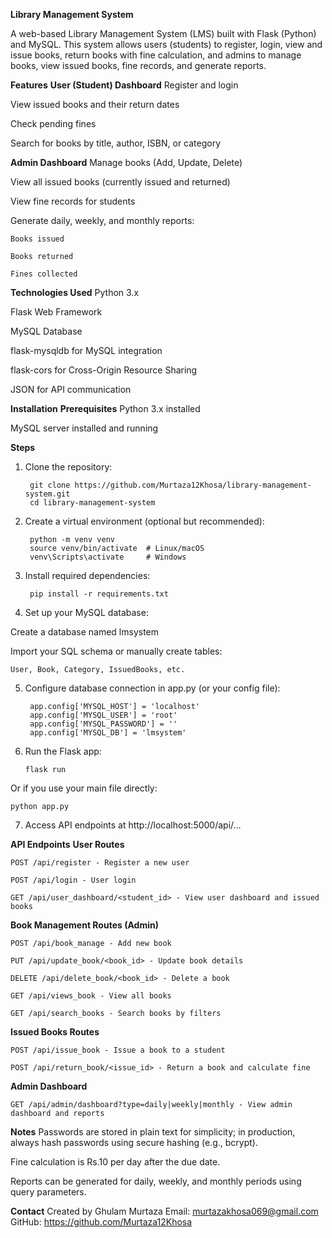 ******Library Management System******

A web-based Library Management System (LMS) built with Flask (Python) and MySQL. This system allows users (students) to register, login, view and issue books, return books with fine calculation, and admins to manage books, view issued books, fine records, and generate reports.

****Features****
**User (Student) Dashboard**
Register and login

View issued books and their return dates

Check pending fines

Search for books by title, author, ISBN, or category

**Admin Dashboard**
Manage books (Add, Update, Delete)

View all issued books (currently issued and returned)

View fine records for students

Generate daily, weekly, and monthly reports:

    Books issued

    Books returned

    Fines collected

**Technologies Used**
Python 3.x

Flask Web Framework

MySQL Database

flask-mysqldb for MySQL integration

flask-cors for Cross-Origin Resource Sharing

JSON for API communication

**Installation**
**Prerequisites**
Python 3.x installed

MySQL server installed and running

**Steps**
1. Clone the repository:


        git clone https://github.com/Murtaza12Khosa/library-management-system.git
        cd library-management-system
2. Create a virtual environment (optional but recommended):


        python -m venv venv
        source venv/bin/activate  # Linux/macOS
        venv\Scripts\activate     # Windows
3. Install required dependencies:

        pip install -r requirements.txt
4. Set up your MySQL database:

Create a database named lmsystem

Import your SQL schema or manually create tables:

    User, Book, Category, IssuedBooks, etc.

5. Configure database connection in app.py (or your config file):


        app.config['MYSQL_HOST'] = 'localhost'
        app.config['MYSQL_USER'] = 'root'
        app.config['MYSQL_PASSWORD'] = ''
        app.config['MYSQL_DB'] = 'lmsystem'

6. Run the Flask app:

       flask run

Or if you use your main file directly:

    python app.py

7. Access API endpoints at http://localhost:5000/api/...

**API Endpoints**
**User Routes**
    
    POST /api/register - Register a new user

    POST /api/login - User login

    GET /api/user_dashboard/<student_id> - View user dashboard and issued books

**Book Management Routes (Admin)**
    
    POST /api/book_manage - Add new book

    PUT /api/update_book/<book_id> - Update book details

    DELETE /api/delete_book/<book_id> - Delete a book

    GET /api/views_book - View all books

    GET /api/search_books - Search books by filters

**Issued Books Routes**    

    POST /api/issue_book - Issue a book to a student

    POST /api/return_book/<issue_id> - Return a book and calculate fine

**Admin Dashboard**

    GET /api/admin/dashboard?type=daily|weekly|monthly - View admin dashboard and reports

**Notes**
Passwords are stored in plain text for simplicity; in production, always hash passwords using secure hashing (e.g., bcrypt).

Fine calculation is Rs.10 per day after the due date.

Reports can be generated for daily, weekly, and monthly periods using query parameters.


**Contact**
Created by Ghulam Murtaza
Email: murtazakhosa069@gmail.com
GitHub: https://github.com/Murtaza12Khosa
